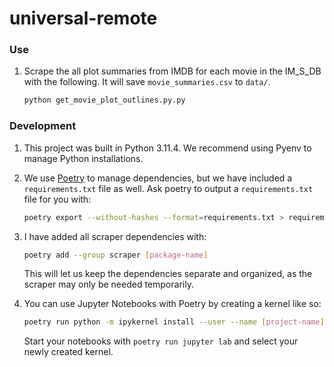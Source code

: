 # universal-remote

### Use
1. Scrape the all plot summaries from IMDB for each movie in the IM_S_DB with the following. It will save `movie_summaries.csv` to `data/`.
    ```bash
    python get_movie_plot_outlines.py.py
    ```    


### Development
1. This project was built in Python 3.11.4. We recommend using Pyenv to manage Python installations.

1. We use [Poetry](https://python-poetry.org/docs/master/#installation) to manage dependencies, but we have included a `requirements.txt` file as well. Ask poetry to output a `requirements.txt` file for you with:
    ```bash
    poetry export --without-hashes --format=requirements.txt > requirements.txt
    ```

1. I have added all scraper dependencies with:
    ```bash
    poetry add --group scraper [package-name]
    ```
    This will let us keep the dependencies separate and organized, as the scraper may only be needed temporarily.

1. You can use Jupyter Notebooks with Poetry by creating a kernel like so:
    ```bash
    poetry run python -m ipykernel install --user --name [project-name]
    ```
    Start your notebooks with `poetry run jupyter lab` and select your newly created kernel.